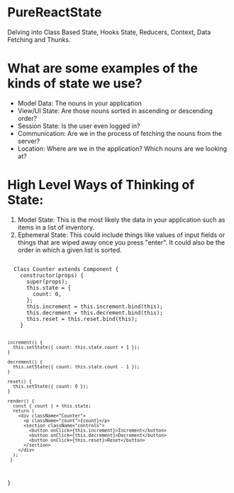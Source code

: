 # PureReactState

Delving into Class Based State, Hooks State, Reducers, Context, Data Fetching and Thunks.

# What are some examples of the kinds of state we use?

- Model Data: The nouns in your application
- View/UI State: Are those nouns sorted in ascending or descending order?
- Session State: Is the user even logged in?
- Communication: Are we in the process of fetching the nouns from the server?
- Location: Where are we in the application? Which nouns are we looking at?

# High Level Ways of Thinking of State:

1. Model State: This is the most likely the data in your application such as items in a list of inventory.
2. Ephemeral State: This could include things like values of input fields or things that are wiped away once you press "enter". It could also be the order in which a given list is sorted.

<code>
  Class Counter extends Component {
    constructor(props) {
      super(props);
      this.state = {
        count: 0,
      };
      this.increment = this.increment.bind(this);
      this.decrement = this.decrement.bind(this);
      this.reset = this.reset.bind(this);
    }
  
    increment() {
      this.setState({ count: this.state.count + 1 });
    }
    
    decrement() {
      this.setState({ count: this.state.count - 1 });
    }
    
    reset() {
      this.setState({ count: 0 });
    }
    
    render() {
      const { count } = this.state;
      return (
        <div className="Counter">
          <p className="count">{count}</p>
          <section className="controls">
            <button onClick={this.increment}>Increment</button>
            <button onClick={this.decrement}>Decrement</button>
            <button onClick={this.reset}>Reset</button>
          </section>
        </div>
      );
     }
   }
  </code>
